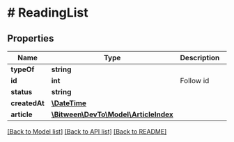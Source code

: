 # # ReadingList

## Properties

Name | Type | Description | Notes
------------ | ------------- | ------------- | -------------
**typeOf** | **string** |  |
**id** | **int** | Follow id |
**status** | **string** |  |
**createdAt** | [**\DateTime**](\DateTime.md) |  |
**article** | [**\Bitween\DevTo\Model\ArticleIndex**](ArticleIndex.md) |  |

[[Back to Model list]](../../README.md#models) [[Back to API list]](../../README.md#endpoints) [[Back to README]](../../README.md)
